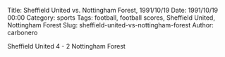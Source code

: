 Title: Sheffield United vs. Nottingham Forest, 1991/10/19
Date: 1991/10/19 00:00
Category: sports
Tags: football, football scores, Sheffield United, Nottingham Forest
Slug: sheffield-united-vs-nottingham-forest
Author: carbonero


Sheffield United 4 - 2 Nottingham Forest
